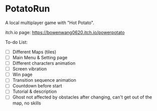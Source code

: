 # PotatoRun
 A local multiplayer game with "Hot Potato".

itch.io page: https://bowenwang0620.itch.io/powerpotato



To-do List:

- [ ] Different Maps (tiles)
- [ ] Main Menu & Setting page
- [ ] Different characters animation
- [ ] Screen vibration
- [ ] Win page
- [ ] Transition sequence animation
- [ ] Countdown before start
- [ ] Tutorial & description
- [ ] Ghost not affected by obstacles after changing, can't get out of the map, no skills
